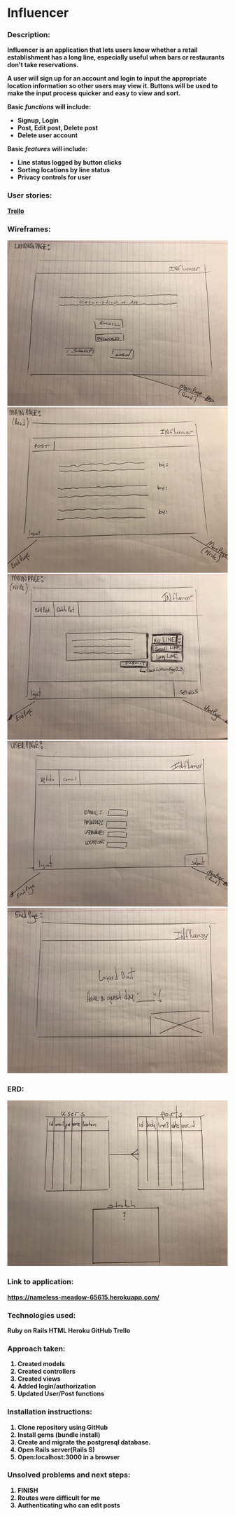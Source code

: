 # Influencer

### Description:<b>

Influencer is an application that lets users know whether a retail establishment has a long line, especially useful when bars or restaurants don't take reservations.

A user will sign up for an account and login to input the appropriate location information so other users may view it.  Buttons will be used to make the input process quicker and easy to view and sort.

**Basic *functions* will include:**
- Signup, Login
- Post, Edit post, Delete post
- Delete user account

**Basic *features* will include:**
- Line status logged by button clicks
- Sorting locations by line status
- Privacy controls for user

### User stories:<b>
[Trello](https://trello.com/b/5vEUV6Ga/influencer)

### Wireframes:
![alt text](app/assets/1.jpg)
![alt text](app/assets/2.jpg)
![alt text](app/assets/3.jpg)
![alt text](app/assets/4.jpg)
![alt text](app/assets/5.jpg)

### ERD:
![alt text](app/assets/ERD.jpg)

### Link to application:
https://nameless-meadow-65615.herokuapp.com/

### Technologies used:
Ruby on Rails
HTML
Heroku
GitHub
Trello

### Approach taken:
1. Created models
2. Created controllers
3. Created views
4. Added login/authorization
5. Updated User/Post functions

### Installation instructions:
1. Clone repository using GitHub
2. Install gems (bundle install)
3. Create and migrate the postgresql database.
4. Open Rails server(Rails S)
5. Open:localhost:3000 in a browser

### Unsolved problems and next steps:
1. FINISH
2. Routes were difficult for me
3. Authenticating who can edit posts
